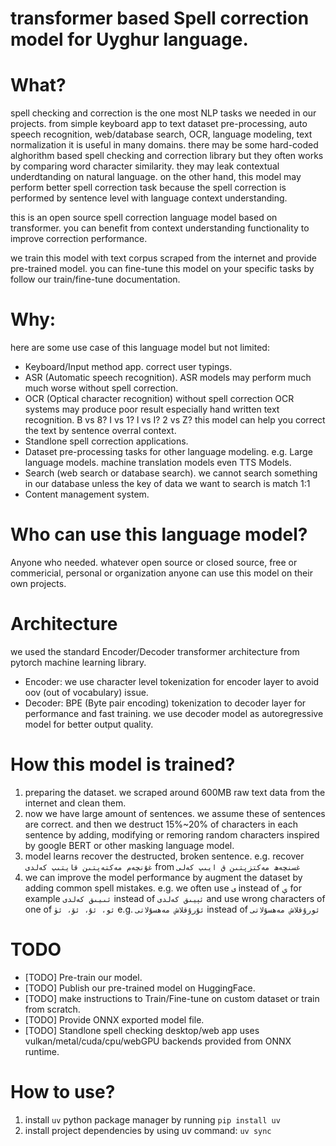 # transformer based Spell correction model for Uyghur language.

# What?
spell checking and correction is the one most NLP tasks we needed in our projects. from simple keyboard app to text dataset pre-processing, auto speech recognition, web/database search, OCR, language modeling, text normalization it is useful in many domains.
there may be some hard-coded alghorithm based spell checking and correction library but they often works by comparing word character similarity. they may leak contextual underdtanding on natural language. on the other hand, this model may perform better spell correction task because the spell correction is performed by sentence level with language context understanding.

this is an open source spell correction language model based on transformer. you can benefit from context understanding functionality to improve correction performance.

we train this model with text corpus scraped from the internet and provide pre-trained model. you can fine-tune this model on your specific tasks by follow our train/fine-tune documentation.


# Why:
here are some use case of this language model but not limited:
- Keyboard/Input method app. correct user typings.
- ASR (Automatic speech recognition). ASR models may perform much much worse without spell correction.
- OCR (Optical character recognition) without spell correction OCR systems may produce poor result especially hand written text recognition. B vs 8? I vs 1? l vs I? 2 vs Z? this model can help you correct the text by sentence overral context. 
- Standlone spell correction applications.
- Dataset pre-processing tasks for other language modeling. e.g. Large language models. machine translation models even TTS Models.
- Search (web search or database search). we cannot search something in our database unless the key of data we want to search is match 1:1
- Content management system.

# Who can use this language model?

Anyone who needed. whatever open source or closed source, free or commericial, personal or organization anyone can use this model on their own projects.

# Architecture
we used the standard Encoder/Decoder transformer architecture from pytorch machine learning library.

- Encoder: we use character level tokenization for encoder layer to avoid oov (out of vocabulary) issue.
- Decoder: BPE (Byte pair encoding) tokenization to decoder layer for performance and fast training. we use decoder model as autoregressive model for better output quality.

# How this model is trained?
1. preparing the dataset. we scraped around 600MB raw text data from the internet and clean them.
2. now we have large amount of sentences. we assume these of sentences are correct. and then we destruct 15%~20% of characters in each sentence by adding, modifying or remoring random characters inspired by google BERT or other masking language model.
3. model learns recover the destructed, broken sentence. e.g. recover `غۇنچەم مەكتەپتىن قايتىپ كەلدى` from `غسنچەھ مەكتزپتىن ق ايىپ كەلى`
4. we can improve the model performance by augment the dataset by adding common spell mistakes. e.g. we often use `ى` instead of `ې` for example `ئىيىق كەلدى` instead of `ئېيىق كەلدى` and use wrong characters of one of `ئو، ئۇ، ئۆ، ئۈ` e.g. `ئۇرۇقلاش مەھسۇلاتى` instead of `ئورۇقلاش مەھسۇلاتى`

# TODO
- [TODO] Pre-train our model.
- [TODO] Publish our pre-trained model on HuggingFace.
- [TODO] make instructions to Train/Fine-tune on custom dataset or train from scratch.
- [TODO] Provide ONNX exported model file.
- [TODO] Standlone spell checking desktop/web app uses vulkan/metal/cuda/cpu/webGPU backends provided from ONNX runtime.


# How to use?

1. install `uv` python package manager by running `pip install uv`
2. install project dependencies by using uv command: `uv sync`
